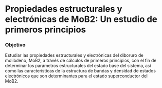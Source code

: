 # Propiedades estructurales y electrónicas de MoB2: Un estudio de primeros principios

### Objetivo

Estudiar las propiedades estructurales y electrónicas del diboruro de molibdeno, MoB2, a través de cálculos de primeros principios, con el fin de determinar los parámetros estructurales del estado base del sistema, así como las características de la estructura de bandas y densidad de estados electrónicos que son determinantes para el estado superconductor del MoB2.
